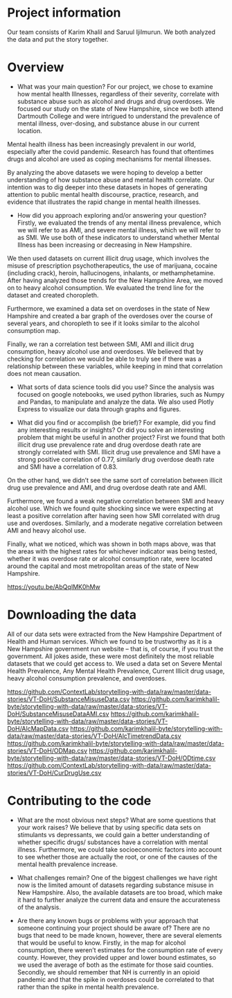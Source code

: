# Project information
Our team consists of Karim Khalil and Saruul Ijilmurun. We both analyzed the data and put the story together.

# Overview
- What was your main question?
For our project, we chose to examine how mental health Illnesses, regardless of their severity, correlate with substance abuse such as alcohol and drugs and drug overdoses. We focused our study on the state of New Hampshire, since we both attend Dartmouth College and were intrigued to understand the prevalence of mental illness, over-dosing, and substance abuse in our current location. 

Mental health illness has been increasingly prevalent in our world, especially after the covid pandemic. Research has found that oftentimes drugs and alcohol are used as coping mechanisms for mental illnesses. 

By analyzing the above datasets we were hoping to develop a better understanding of how substance abuse and mental health correlate. Our intention was to dig deeper into these datasets in hopes of generating attention to public mental health discourse, practice, research, and evidence that illustrates the rapid change in mental health illnesses.

- How did you approach exploring and/or answering your question?
Firstly, we evaluated the trends of any mental illness prevalence, which we will refer to as AMI, and severe mental illness, which we will refer to as SMI. We  use both of these indicators to understand whether Mental Illness has been increasing or decreasing in New Hampshire. 

We then used datasets on current illicit drug usage, which involves the misuse of prescription psychotherapeutics, the use of marijuana, cocaine (including crack), heroin, hallucinogens, inhalants, or methamphetamine. After having analyzed those trends for the New Hampshire Area, we moved on to heavy alcohol consumption. We evaluated the trend line for the dataset and created choropleth.

Furthermore, we examined a data set on overdoses in the state of New Hampshire and created a bar graph of the overdoses over the course of several years, and choropleth to see if it looks similar to the alcohol consumption map. 

Finally, we ran a correlation test between SMI, AMI and illicit drug consumption, heavy alcohol use and overdoses. We believed that by checking for correlation we would be able to truly see if there was a relationship between these variables, while keeping in mind that correlation does not mean causation.

- What sorts of data science tools did you use?
Since the analysis was focused on google notebooks, we used python libraries, such as Numpy and Pandas, to manipulate and analyze the data. We also used Plotly Express to visualize our data through graphs and figures.

- What did you find or accomplish (be brief)?  For example, did you find any interesting results or insights?  Or did you solve an interesting problem that might be useful in another project?
First we found that both illicit drug use prevalence rate and drug overdose death rate are strongly correlated with SMI. Illicit drug use prevalence and SMI have a strong positive correlation of 0.77, similarly drug overdose death rate and SMI have a correlation of 0.83.

On the other hand, we didn’t see the same sort of correlation between illicit drug use prevalence and AMI, and drug overdose death rate and AMI.  

Furthermore, we found a weak negative correlation between SMI and heavy alcohol use. Which we found quite shocking since we were expecting at least a positive correlation after having seen how SMI correlated with drug use and overdoses.
Similarly, and a moderate negative correlation between AMI and heavy alcohol use. 

Finally, what we noticed, which was shown in both maps above, was that the areas with the highest rates for whichever indicator was being tested, whether it was overdose rate or alcohol consumption rate, were located around the capital and most metropolitan areas of the state of New Hampshire.

https://youtu.be/AbQqIMK0hMw

# Downloading the data
All of our data sets were extracted from the New Hampshire Department of Health and Human services. Which we found to be trustworthy as it is a New Hampshire government run website – that is, of course, if you trust the government. All jokes aside, these were  most definitely the most reliable datasets that we could get access to. We used a data set on Severe Mental Health Prevalence, Any Mental Health Prevalence, Current Illicit drug usage, heavy alcohol consumption prevalence, and overdoses. 

https://github.com/ContextLab/storytelling-with-data/raw/master/data-stories/VT-DoH/SubstanceMisuseData.csv
https://github.com/karimkhalil-byte/storytelling-with-data/raw/master/data-stories/VT-DoH/SubstanceMisuseDataAMI.csv
https://github.com/karimkhalil-byte/storytelling-with-data/raw/master/data-stories/VT-DoH/AlcMapData.csv
https://github.com/karimkhalil-byte/storytelling-with-data/raw/master/data-stories/VT-DoH/AlcTimetrendData.csv
https://github.com/karimkhalil-byte/storytelling-with-data/raw/master/data-stories/VT-DoH/ODMap.csv
https://github.com/karimkhalil-byte/storytelling-with-data/raw/master/data-stories/VT-DoH/ODtime.csv
https://github.com/ContextLab/storytelling-with-data/raw/master/data-stories/VT-DoH/CurDrugUse.csv

# Contributing to the code
- What are the most obvious next steps? What are some questions that your work raises?
We believe that by using specific data sets on stimulants vs depressants, we could gain a better understanding of whether specific drugs/ substances have a correlation with mental illness. Furthermore, we could take socioeconomic factors into account to see whether those are actually the root, or one of the causes of the mental health prevalence increase. 

- What challenges remain?
One of the biggest challenges we have right now is the limited amount of datasets regarding substance misuse in New Hampshire. Also, the available datasets are too broad, which make it hard to further analyze the current data and ensure the accurateness of the analysis.

- Are there any known bugs or problems with your approach that someone continuing your project should be aware of?
There are no bugs that need to be made known, however, there are several elements that would be useful to know. Firstly, in the map for alcohol consumption, there weren’t estimates for the consumption rate of every county. However, they provided upper and lower bound estimates, so we used the average of both as the estimate for those said counties. Secondly, we should remember that NH is currently in an opioid pandemic and that the spike in overdoses could be correlated to that rather than the spike in mental health prevalence. 
